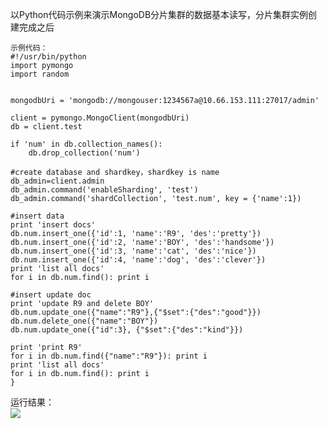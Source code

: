 以Python代码示例来演示MongoDB分片集群的数据基本读写，分片集群实例创建完成之后
```
示例代码：
#!/usr/bin/python
import pymongo
import random

        
mongodbUri = 'mongodb://mongouser:1234567a@10.66.153.111:27017/admin'

client = pymongo.MongoClient(mongodbUri)
db = client.test

if 'num' in db.collection_names():
    db.drop_collection('num')

#create database and shardkey，shardkey is name
db_admin=client.admin
db_admin.command('enableSharding', 'test')
db_admin.command('shardCollection', 'test.num', key = {'name':1})

#insert data
print 'insert docs'
db.num.insert_one({'id':1, 'name':'R9', 'des':'pretty'})
db.num.insert_one({'id':2, 'name':'BOY', 'des':'handsome'})
db.num.insert_one({'id':3, 'name':'cat', 'des':'nice'})
db.num.insert_one({'id':4, 'name':'dog', 'des':'clever'})
print 'list all docs'
for i in db.num.find(): print i

#insert update doc
print 'update R9 and delete BOY'
db.num.update_one({"name":"R9"},{"$set":{"des":"good"}})
db.num.delete_one({"name":"BOY"})
db.num.update_one({"id":3}, {"$set":{"des":"kind"}})

print 'print R9'
for i in db.num.find({"name":"R9"}): print i
print 'list all docs'
for i in db.num.find(): print i
}
```

运行结果：<br>
![](http://imgcache.tcecqpoc.fsphere.cn/image/mc.qcloudimg.com/static/img/31987aadbb94da6277c7313e4d6d8a95/shili.png)







